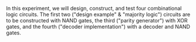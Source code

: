 In this experiment, we will design, construct, and test four combinational logic circuits.
The first two ("design example" & "majority logic") circuits are to be constructed with NAND gates, the third ("parity generator") with XOR gates,
and the fourth ("decoder implementation") with a decoder and NAND gates.